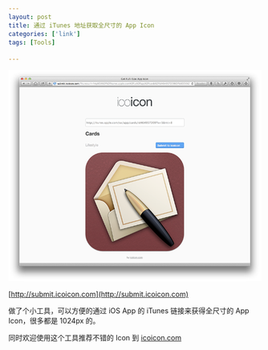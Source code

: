 ```yaml
---
layout: post
title: 通过 iTunes 地址获取全尺寸的 App Icon
categories: ['link']
tags: [Tools]

---
```


![image](/assets/images/submit-icoicon.png)

[http://submit.icoicon.com](http://submit.icoicon.com)

做了个小工具，可以方便的通过 iOS App 的 iTunes 链接来获得全尺寸的 App Icon，很多都是 1024px 的。

同时欢迎使用这个工具推荐不错的 Icon 到 [icoicon.com](http://icoicon.com)